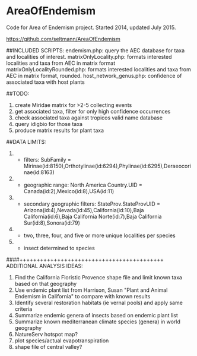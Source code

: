 # AreaOfEndemism

Code for Area of Endemism project. Started 2014, updated July 2015.

https://github.com/seltmann/AreaOfEndemism

##INCLUDED SCRIPTS: 
endemism.php: query the AEC database for taxa and localities of interest.
matrixOnlyLocality.php: formats interested localities and taxa from AEC in matrix format
matrixOnlyLocalityRounded.php: formats interested localities and taxa from AEC in matrix format, rounded.
host_network_genus.php: confidence of associated taxa with host plants

##TODO:
1) create Miridae matrix for >2-5 collecting events
2) get associated taxa, filter for only high confidence occurrences
3) check associated taxa against tropicos valid name database
4) query idigbio for those taxa
5) produce matrix results for plant taxa

##DATA LIMITS:
1.	- filters: SubFamily = Mirinae(id:8150),Orthotylinae(id:6294),Phylinae(id:6295),Deraeocorinae(id:8163)

2.	- geographic range: North America Country.UID = Canada(id:2),Mexico(id:8),USA(id:11)
	
3.	- secondary geographic filters: StateProv.StateProvUID = Arizona(id:4),Nevada(id:45),California(id:10),Baja California(id:6),Baja California Norte(id:7),Baja California Sur(id:8),Sonora(id:79)
	
4.	- two, three, four, and five or more unique localities per species
	
5.	- insect determined to species


####++++++++++++++++++++++++++++++++++++++++++
ADDITIONAL ANALYSIS IDEAS:
1) Find the California Floristic Provence shape file and limit known taxa based on that geography
2) Use endemic plant list from Harrison, Susan "Plant and Animal Endemism in California" to compare with known results
3) Identify several restoration habitats (ie vernal pools) and apply same criteria
4) Summarize endemic genera of insects based on endemic plant list
5) Summarize known mediterranean climate species (genera) in world geography
6) NatureServ hotspot map?
7) plot species/actual evapotranspiration
8) shape file of central valley?